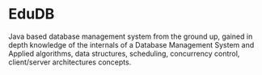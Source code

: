 # EduDB
Java based database management system from the ground up, gained in depth knowledge of the internals of a Database Management System and Applied algorithms, data structures, scheduling, concurrency control, client/server architectures concepts.

